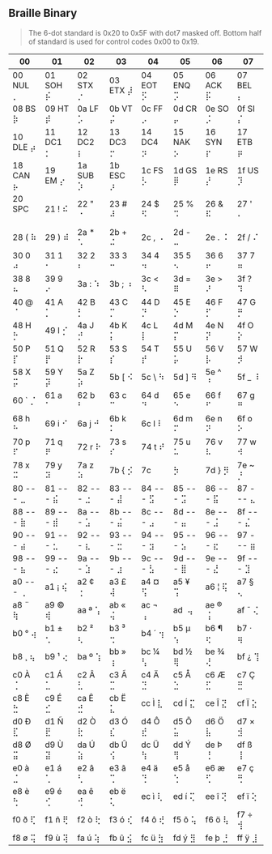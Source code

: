 ## Braille Binary

> The 6-dot standard is 0x20 to 0x5F with dot7 masked off.
> Bottom half of standard is used for control codes 0x00 to 0x19.

|         00|         01|         02|         03|         04|         05|         06|         07|
|-----------|-----------|-----------|-----------|-----------|-----------|-----------|-----------|
| 00 NUL ⡀  | 01 SOH ⡮  | 02 STX ⡐  | 03 ETX ⡼  | 04 EOT ⡫  | 05 ENQ ⡩  | 06 ACK ⡯  | 07 BEL ⡄  |
| 08  BS ⡷  | 09  HT ⡾  | 0a  LF ⡡  | 0b  VT ⡬  | 0c  FF ⡠  | 0d  CR ⡤  | 0e  SO ⡨  | 0f  SI ⡌  |
| 10 DLE ⡴  | 11 DC1 ⡂  | 12 DC2 ⡆  | 13 DC3 ⡒  | 14 DC4 ⡲  | 15 NAK ⡢  | 16 SYN ⡖  | 17 ETB ⡶  |
| 18 CAN ⡦  | 19  EM ⡔  | 1a SUB ⡱  | 1b ESC ⡰  | 1c  FS ⡣  | 1d  GS ⡿  | 1e  RS ⡜  | 1f  US ⡹  |
| 20 SPC ⠀  | 21   ! ⠮  | 22   " ⠐  | 23   # ⠼  | 24   $ ⠫  | 25   % ⠩  | 26   & ⠯  | 27   ' ⠄  |
| 28   ( ⠷  | 29   ) ⠾  | 2a   * ⠡  | 2b   + ⠬  | 2c   , ⠠  | 2d   - ⠤  | 2e   . ⠨  | 2f   / ⠌  |
| 30   0 ⠴  | 31   1 ⠂  | 32   2 ⠆  | 33   3 ⠒  | 34   4 ⠲  | 35   5 ⠢  | 36   6 ⠖  | 37   7 ⠶  |
| 38   8 ⠦  | 39   9 ⠔  | 3a   : ⠱  | 3b   ; ⠰  | 3c   < ⠣  | 3d   = ⠿  | 3e   > ⠜  | 3f   ? ⠹  |
| 40   @ ⠈  | 41   A ⡁  | 42   B ⡃  | 43   C ⡉  | 44   D ⡙  | 45   E ⡑  | 46   F ⡋  | 47   G ⡛  |
| 48   H ⡓  | 49   I ⡊  | 4a   J ⡚  | 4b   K ⡅  | 4c   L ⡇  | 4d   M ⡍  | 4e   N ⡝  | 4f   O ⡕  |
| 50   P ⡏  | 51   Q ⡟  | 52   R ⡗  | 53   S ⡎  | 54   T ⡞  | 55   U ⡥  | 56   V ⡧  | 57   W ⡺  |
| 58   X ⡭  | 59   Y ⡽  | 5a   Z ⡵  | 5b   [ ⠪  | 5c   \ ⠳  | 5d   ] ⠻  | 5e   ^ ⠘  | 5f   _ ⠸  |
| 60   ` ⡈  | 61   a ⠁  | 62   b ⠃  | 63   c ⠉  | 64   d ⠙  | 65   e ⠑  | 66   f ⠋  | 67   g ⠛  |
| 68   h ⠓  | 69   i ⠊  | 6a   j ⠚  | 6b   k ⠅  | 6c   l ⠇  | 6d   m ⠍  | 6e   n ⠝  | 6f   o ⠕  |
| 70   p ⠏  | 71   q ⠟  | 72   r ⠗  | 73   s ⠎  | 74   t ⠞  | 75   u ⠥  | 76   v ⠧  | 77   w ⠺  |
| 78   x ⠭  | 79   y ⠽  | 7a   z ⠵  | 7b   { ⡪  | 7c   | ⡳  | 7d   } ⡻  | 7e   ~ ⡘  | 7f DEL ⡸  |
| 80 --- ⣀  | 81 --- ⣮  | 82 --- ⣐  | 83 --- ⣼  | 84 --- ⣫  | 85 --- ⣩  | 86 --- ⣯  | 87 --- ⣄  |
| 88 --- ⣷  | 89 --- ⣾  | 8a --- ⣡  | 8b --- ⣬  | 8c --- ⣠  | 8d --- ⣤  | 8e --- ⣨  | 8f --- ⣌  |
| 90 --- ⣴  | 91 --- ⣂  | 92 --- ⣆  | 93 --- ⣒  | 94 --- ⣲  | 95 --- ⣢  | 96 --- ⣖  | 97 --- ⣶  |
| 98 --- ⣦  | 99 --- ⣔  | 9a --- ⣱  | 9b --- ⣰  | 9c --- ⣣  | 9d --- ⣿  | 9e --- ⣜  | 9f --- ⣹  |
| a0 --- ⢀  | a1   ¡ ⢮  | a2   ¢ ⢐  | a3   £ ⢼  | a4   ¤ ⢫  | a5   ¥ ⢩  | a6   ¦ ⢯  | a7   § ⢄  |
| a8   ¨ ⢷  | a9   © ⢾  | aa   ª ⢡  | ab   « ⢬  | ac   ¬ ⢠  | ad   ­ ⢤  | ae   ® ⢨  | af   ¯ ⢌  |
| b0   ° ⢴  | b1   ± ⢂  | b2   ² ⢆  | b3   ³ ⢒  | b4   ´ ⢲  | b5   µ ⢢  | b6   ¶ ⢖  | b7   · ⢶  |
| b8   ¸ ⢦  | b9   ¹ ⢔  | ba   º ⢱  | bb   » ⢰  | bc   ¼ ⢣  | bd   ½ ⢿  | be   ¾ ⢜  | bf   ¿ ⢹  |
| c0   À ⢈  | c1   Á ⣁  | c2   Â ⣃  | c3   Ã ⣉  | c4   Ä ⣙  | c5   Å ⣑  | c6   Æ ⣋  | c7   Ç ⣛  |
| c8   È ⣓  | c9   É ⣊  | ca   Ê ⣚  | cb   Ë ⣅  | cc   Ì ⣇  | cd   Í ⣍  | ce   Î ⣝  | cf   Ï ⣕  |
| d0   Ð ⣏  | d1   Ñ ⣟  | d2   Ò ⣗  | d3   Ó ⣎  | d4   Ô ⣞  | d5   Õ ⣥  | d6   Ö ⣧  | d7   × ⣺  |
| d8   Ø ⣭  | d9   Ù ⣽  | da   Ú ⣵  | db   Û ⢪  | dc   Ü ⢳  | dd   Ý ⢻  | de   Þ ⢘  | df   ß ⢸  |
| e0   à ⣈  | e1   á ⢁  | e2   â ⢃  | e3   ã ⢉  | e4   ä ⢙  | e5   å ⢑  | e6   æ ⢋  | e7   ç ⢛  |
| e8   è ⢓  | e9   é ⢊  | ea   ê ⢚  | eb   ë ⢅  | ec   ì ⢇  | ed   í ⢍  | ee   î ⢝  | ef   ï ⢕  |
| f0   ð ⢏  | f1   ñ ⢟  | f2   ò ⢗  | f3   ó ⢎  | f4   ô ⢞  | f5   õ ⢥  | f6   ö ⢧  | f7   ÷ ⢺  |
| f8   ø ⢭  | f9   ù ⢽  | fa   ú ⢵  | fb   û ⣪  | fc   ü ⣳  | fd   ý ⣻  | fe   þ ⣘  | ff   ÿ ⣸  |
